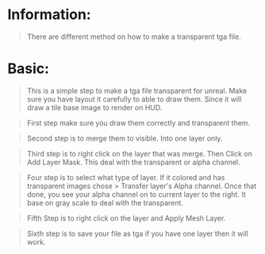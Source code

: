 # Information: #
> There are different method on how to make a transparent tga file.


# Basic: #
> This is a simple step to make a tga file transparent for unreal. Make sure you have layout it carefully to able to draw them. Since it will draw a tile base image to render on HUD.

> First step make sure you draw them correctly and transparent them.

> Second step is to merge them to visible. Into one layer only.

> Third step is to right click on the layer that was merge. Then Click on Add Layer Mask. This deal with the transparent or alpha channel.

> Four step is to select what type of layer. If it colored and has transparent images chose > Transfer layer's Alpha channel. Once that done, you see your alpha channel on to current layer to the right. It base on gray scale to deal with the transparent.

> Fifth Step is to right click on the layer and Apply Mesh Layer.

> Sixth step is to save your file as tga if you have one layer then it will work.



